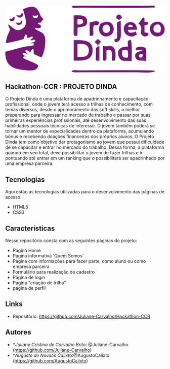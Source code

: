 ![Logo of the project](https://github.com/Juliane-Carvalho/Hackathon-CCR/blob/main/img/Logo%20-%20Projeto%20Dinda.png?raw=true)

## Hackathon-CCR : PROJETO DINDA
O Projeto Dinda é uma plataforma de apadrinhamento e capacitação profissional, onde o jovem terá acesso a trilhas de conhecimento, com temas diversos, desde o aprimoramento das soft skills, o melhor preparando para ingressar no mercado de trabalho e passar por suas primeiras experiências profissionais, até desenvolvimento das suas habilidades pessoais técnicas de interesse. O jovem também poderá se tornar um mentor de especialidades dentro da plataforma, acumulando bônus e recebendo doações financeiras dos próprios alunos. O Projeto Dinda tem como objetivo dar protagonismo ao jovem que possui dificuldade de se capacitar e entrar no mercado do trabalho. Dessa forma, a plataforma quando em seu total, deve possibilitar o jovem de fazer trilhas e ir pontuando até entrar em um ranking que o possibilitará ser apadrinhado por uma empresa parceira.

## Tecnologias
 
Aqui estão as tecnologias utilizadas para o desenvolvimento das páginas de acesso:
 
* HTML5
* CSS3

## Características
 
 Nesse repositório consta com as seguintes páginas do projeto:
 
 - Página Home
 - Página informativa 'Quem Somos'
 - Página com informações para fazer parte, como aluno ou como empresa parceira
 - Formulário para realização de cadastro
 - Página de login
 - Página "criação de trilha"
 - página de perfil
 
## Links
 
  - Repositório: https://github.com/Juliane-Carvalho/Hackathon-CCR
    

## Autores
 
* **Juliane Cristina de Carvalho Brito*: @Juliane-Carvalho (https://github.com/Juliane-Carvalho)
* **Augusto de Novaes Calixto*:@AugustoCalixto (https://github.com/AugustoCalixto)
 
 
